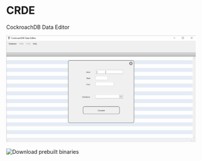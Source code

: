 # CRDE
CockroachDB Data Editor

![Screenshot](/demo.gif)

![Download prebuilt binaries](https://github.com/setvalue/crde/releases/latest)
